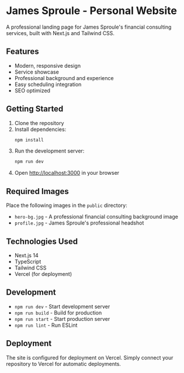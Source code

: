 # James Sproule - Personal Website

A professional landing page for James Sproule's financial consulting services, built with Next.js and Tailwind CSS.

## Features

- Modern, responsive design
- Service showcase
- Professional background and experience
- Easy scheduling integration
- SEO optimized

## Getting Started

1. Clone the repository
2. Install dependencies:
   ```bash
   npm install
   ```
3. Run the development server:
   ```bash
   npm run dev
   ```
4. Open [http://localhost:3000](http://localhost:3000) in your browser

## Required Images

Place the following images in the `public` directory:
- `hero-bg.jpg` - A professional financial consulting background image
- `profile.jpg` - James Sproule's professional headshot

## Technologies Used

- Next.js 14
- TypeScript
- Tailwind CSS
- Vercel (for deployment)

## Development

- `npm run dev` - Start development server
- `npm run build` - Build for production
- `npm run start` - Start production server
- `npm run lint` - Run ESLint

## Deployment

The site is configured for deployment on Vercel. Simply connect your repository to Vercel for automatic deployments.
